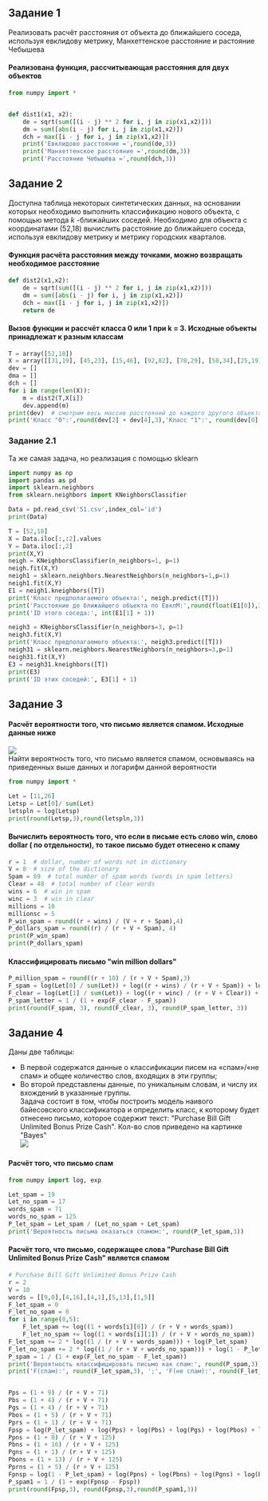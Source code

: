 ## Задание 1
Реализовать расчёт расстояния от объекта до ближайшего соседа, используя евклидову метрику, Манхеттенское расстояние и растояние Чебышева
#### Реализована функция, рассчитывающая расстояния для двух объектов
```python
from numpy import *


def dist1(x1, x2):
    de = sqrt(sum([(i - j) ** 2 for i, j in zip(x1,x2)]))
    dm = sum([abs(i - j) for i, j in zip(x1,x2)])
    dch = max([i - j for i, j in zip(x1,x2)])
    print('Евклидово расстояние =',round(de,3))
    print('Манхеттенское расстояние =',round(dm,3))
    print('Расстояние Чебышёва =',round(dch,3))
```
## Задание 2
Доступна таблица некоторых синтетических данных, на основании которых необходимо выполнить классификацию нового объекта, с помощью метода <i>k</i> -ближайших соседей. Необходимо для объекта с координатами (52,18) вычислить расстояние до ближайшего соседа, используя евклидову метрику и метрику городских кварталов.
#### Функция расчёта расстояния между точками, можно возвращать необходимое расстояние
```python
def dist2(x1,x2):
    de = sqrt(sum([(i - j) ** 2 for i, j in zip(x1,x2)]))
    dm = sum([abs(i - j) for i, j in zip(x1,x2)])
    dch = max([i - j for i, j in zip(x1,x2)])
    return de
```
#### Вызов функции и рассчёт класса 0 или 1 при  k = 3. Исходные объекты принадлежат к разным классам
```python
T = array([52,18])
X = array([[31,19], [45,23], [15,46], [92,82], [78,29], [58,34],[25,19],[29,93],[84,82],[82,27]])
dev = []
dma = []
dch = []
for i in range(len(X)):
    m = dist2(T,X[i])
    dev.append(m)
print(dev)  # смотрим весь массив расстояний до каждого другого объекта
print('Класс "0":',round(dev[2] + dev[4],3),'Класс "1":', round(dev[0] + dev[1] + dev[3],4))
```

### Задание 2.1
Та же самая задача, но реализация с помощью sklearn
```python
import numpy as np
import pandas as pd
import sklearn.neighbors
from sklearn.neighbors import KNeighborsClassifier

Data = pd.read_csv('51.csv',index_col='id')
print(Data)

T = [52,18]
X = Data.iloc[:,:2].values
Y = Data.iloc[:,2]
print(X,Y)
neigh = KNeighborsClassifier(n_neighbors=1, p=1)
neigh.fit(X,Y)
neigh1 = sklearn.neighbors.NearestNeighbors(n_neighbors=1,p=1)
neigh1.fit(X,Y)
E1 = neigh1.kneighbors([T])
print('Класс предполагаемого объекта:', neigh.predict([T]))
print('Расстояние до ближайшего объекта по ЕвклМ:',round(float(E1[0]),3))
print('ID этого соседа:', int(E1[1] + 1))

neigh3 = KNeighborsClassifier(n_neighbors=3, p=1)
neigh3.fit(X,Y)
print('Класс предполагаемого объекта:', neigh3.predict([T]))
neigh31 = sklearn.neighbors.NearestNeighbors(n_neighbors=3,p=1)
neigh31.fit(X,Y)
E3 = neigh31.kneighbors([T])
print(E3)
print('ID этих соседей:', E3[1] + 1)
```


## Задание 3

#### Расчёт вероятности того, что письмо является спамом. Исходные данные ниже
![](https://github.com/InsightofSPb/Introduction_to_ML_and_Advanced_ML/blob/main/Tasks/Bayes0.png?raw=true)\
Найти вероятность того, что письмо является спамом, основываясь на приведенных выше данных и логарифм данной вероятности
```python
from numpy import *

Let = [11,26]
Letsp = Let[0]/ sum(Let)
letspln = log(Letsp)
print(round(Letsp,3),round(letspln,3))
```
#### Вычислить вероятность того, что если в письме есть слово win, слово dollar ( по отдельности), то такое письмо будет отнесено к спаму
```python
r = 1  # dollar, number of words not in dictionary
V = 8  # size of the dictionary
Spam = 69  # total number of spam words (words in spam letters)
Clear = 48  # total number of clear words
wins = 6  # win in spam
winc = 3  # win in clear
millions = 10
millionsc = 5
P_win_spam = round((r + wins) / (V + r + Spam),4)
P_dollars_spam = round((r) / (r + V + Spam), 4)
print(P_win_spam)
print(P_dollars_spam)
```
#### Классифицировать письмо "win million dollars"
```python
P_million_spam = round((r + 10) / (r + V + Spam),3)
F_spam = log(Let[0] / sum(Let)) + log((r + wins) / (r + V + Spam)) + log((r + millions) / (r + V + Spam)) + log((r) / (r + V + Spam))
F_clear = log(Let[1] / sum(Let)) + log((r + winc) / (r + V + Clear)) + log((r + millionsc) / (r + V + Clear)) + log((r) / (r + V + Clear))
P_spam_letter = 1 / (1 + exp(F_clear - F_spam))
print(round(F_spam, 3), round(F_clear, 3), round(P_spam_letter, 3))
```

## Задание 4
Даны две таблицы:
+ В первой содержатся  данные о классификации писем на «спам»/«не спам» и общее количество слов, входящих в эти группы;
+ Во второй представлены данные, по уникальным словам, и числу их вхождений в указанные группы.\
Задача состоит в том, чтобы построить модель наивого байесовского классификатора и определить класс, к которому будет отнесено письмо, которое содержит текст: "Purchase Bill Gift Unlimited Bonus Prize Cash". Кол-во слов приведено на картинке "Bayes"\
![](https://github.com/InsightofSPb/Introduction_to_ML_and_Advanced_ML/blob/main/Tasks/Bayes.png?raw=true)


#### Расчёт того, что письмо спам
```python
from numpy import log, exp

Let_spam = 19
Let_no_spam = 17
words_spam = 71
words_no_spam = 125
P_let_spam = Let_spam / (Let_no_spam + Let_spam)
print('Вероятность письма оказаться спамом:', round(P_let_spam,3))
```

#### Расчёт того, что письмо, содержащее слова "Purchase Bill Gift Unlimited Bonus Prize Cash" является спамом
```python
# Purchase Bill Gift Unlimited Bonus Prize Cash
r = 2
V = 10
words = [[9,0],[4,16],[4,1],[5,13],[1,5]]
F_let_spam = 0
F_let_no_spam = 0
for i in range(0,5):
    F_let_spam += log((1 + words[i][0]) / (r + V + words_spam))
    F_let_no_spam += log((1 + words[i][1]) / (r + V + words_no_spam))
F_let_spam += 2 * log((1 / (r + V + words_spam))) + log(P_let_spam)
F_let_no_spam += 2 * log((1 / (r + V + words_no_spam))) + log(1 - P_let_spam)
P_spam = 1 / (1 + exp(F_let_no_spam - F_let_spam))
print('Вероятность классифицировать письмо как спам:', round(P_spam,3))
print('F(спам):', round(F_let_spam,3), ';', 'F(не спам):', round(F_let_no_spam,3))


Pps = (1 + 9) / (r + V + 71)
Pbs = (1 + 4) / (r + V + 71)
Pgs = (1 + 4) / (r + V + 71)
Pbos = (1 + 5) / (r + V + 71)
Pprs = (1 + 1) / (r + V + 71)
Fpsp = log(P_let_spam) + log(Pps) + log(Pbs) + log(Pgs) + log(Pbos) + log(Pprs) + 2 * log(1 / (r + V + 71))
Ppns = (1 + 0) / (r + V + 125)
Pbns = (1 + 16) / (r + V + 125)
Pgns = (1 + 1) / (r + V + 125)
Pbons = (1 + 13) / (r + V + 125)
Pprns = (1 + 5) / (r + V + 125)
Fpnsp = log(1 - P_let_spam) + log(Ppns) + log(Pbns) + log(Pgns) + log(Pbons) + log(Pprns) + 2 * log(1 / (r + V + 125))
P_spam1 = 1 / (1 + exp(Fpnsp - Fpsp))
print(round(Fpsp,3), round(Fpnsp,3),round(P_spam1,3))
```

